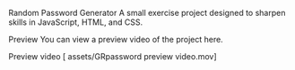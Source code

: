 Random Password Generator
A small exercise project designed to sharpen skills in JavaScript, HTML, and CSS.

Preview
You can view a preview video of the project here.

Preview video [ assets/GRpassword preview video.mov]  
